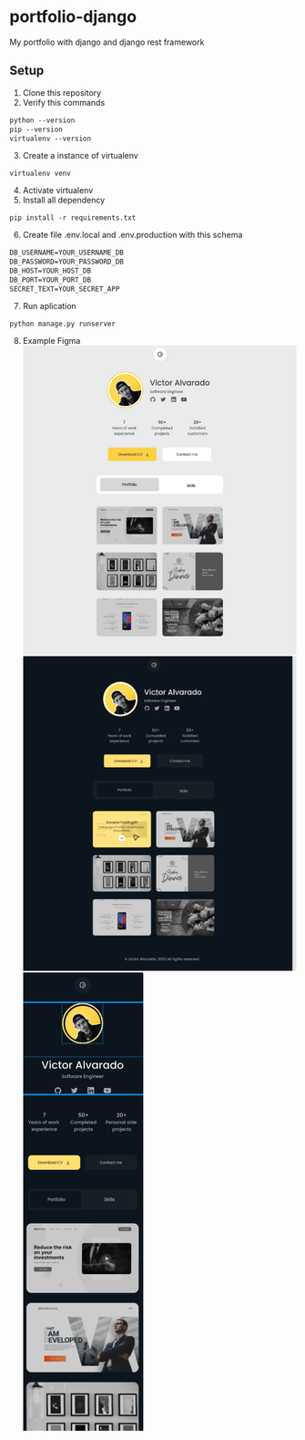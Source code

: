 # portfolio-django
My portfolio with django and django rest framework
## Setup
1. Clone this repository
2. Verify this commands
```commandline
python --version
pip --version
virtualenv --version
```
3. Create a instance of virtualenv
```commandline
virtualenv venv
```
4. Activate virtualenv
5. Install all dependency 
```commandline
pip install -r requirements.txt
```
6. Create file .env.local and .env.production with this schema
```
DB_USERNAME=YOUR_USERNAME_DB
DB_PASSWORD=YOUR_PASSWORD_DB
DB_HOST=YOUR_HOST_DB
DB_PORT=YOUR_PORT_DB
SECRET_TEXT=YOUR_SECRET_APP
```
7. Run aplication
```commandline
python manage.py runserver
```
8. Example Figma
![img.png](assets/img.png)
![img_1.png](assets/img_1.png)
![img_2.png](assets/img_2.png)
